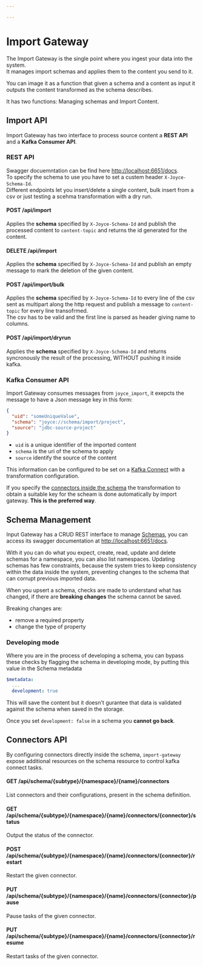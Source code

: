 ```yaml
---

---
```


# Import Gateway

The Import Gateway is the single point where you ingest your data into the system.   
It manages import schemas and applies them to the content you send to it.

You can image it as a function that given a schema and a content as input it outputs the content transformed as the schema describes.

It has two functions: Managing schemas and Import Content.

## Import API

Import Gateway has two interface to process source content a **REST API** and a **Kafka Consumer API**.

### REST API

Swagger docuemntation can be find here [http://localhost:6651/docs](http://localhost:6651/docs).   
To specify the schema to use you have to set a custem header `X-Joyce-Schema-Id`.   
Different endpoints let you insert/delete a single content, bulk insert from a csv or just testing a scehma transformation with a dry run.


#### POST /api/import

Applies the **schema** specified by `X-Joyce-Schema-Id`  and publish the processed content to `content-topic` and returns the id generated for the content.

#### DELETE /api/import

Applies the **schema** specified by `X-Joyce-Schema-Id` and publish an empty message to mark the deletion of the given content.

#### POST /api/import/bulk

Applies the **schema** specified by `X-Joyce-Schema-Id` to every line of the csv sent as multipart along the http request and publish a message to `content-topic` for every line transofrmed.  
The csv has to be valid and the first line is parsed as header giving name to columns.

#### POST /api/import/dryrun

Applies the **schema** specified by `X-Joyce-Schema-Id` and returns syncronously the result of the processing, WITHOUT pushing it inside kafka.


### Kafka Consumer API

Import Gateway consumes messages from `joyce_import`, it exepcts the message to have a Json message key in this form:

```json
{
  "uid": "someUniqueValue",
  "schema": "joyce://schema/import/project",
  "source": "jdbc-source-project"
}
```

- `uid` is a unique identifier of the imported content 
- `schema` is the uri of the schema to apply
- `source` identify the source of the content

This information can be configured to be set on a [Kafka Connect](connectors) with a transformation configuration.

If you specify the [connectors inside the schema](schema#connectors) the transformation to obtain a suitable key for the scheam is done automatically by import gateway. **This is the preferred way**.


## Schema Management

Input Gateway has a CRUD REST interface to manage [Schemas](schema), you can access its swagger documentation at [http://localhost:6651/docs](http://localhost:6651/docs).

With it you can do what you expect, create, read, update and delete schemas for a namespace, you can also list namespaces. 
Updating schemas has few constraints, because the system tries to keep consistency within the data inside the system, preventing changes to the schema that can corrupt previous imported data.

When you upsert a schema, checks are made to understand what has changed, if there are **breaking changes** the schema cannot be saved.

Breaking changes are:

- remove a required property
- change the type of property
  
### Developing mode

Where you are in the process of developing a schema, you can bypass these checks by flagging the schema in developing mode, by putting this value in the Schema metadata

```yaml
$metadata:
  ...
  development: true
```

This will save the content but it doesn't gurantee that data is validated against the schema when saved in the storage.

Once you set `development: false` in a schema you **cannot go back**. 


## Connectors API

By configuring connectors directly inside the schema, `import-gateway` expose additional resources on the schema resource to control kafka connect tasks.

#### GET /api/schema/{subtype}/{namespace}/{name}/connectors

List connectors and their configurations, present in the schema definition.

#### GET /api/schema/{subtype}/{namespace}/{name}/connectors/{connector}/status

Output the status of the connector.

#### POST /api/schema/{subtype}/{namespace}/{name}/connectors/{connector}/restart

Restart the given connector.

#### PUT /api/schema/{subtype}/{namespace}/{name}/connectors/{connector}/pause

Pause tasks of the given connector.
#### PUT /api/schema/{subtype}/{namespace}/{name}/connectors/{connector}/resume

Restart tasks of the given connector.
